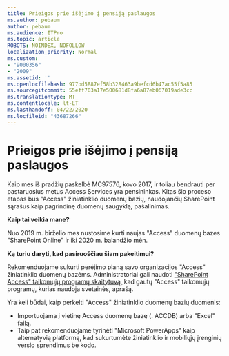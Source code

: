 ```yaml
---
title: Prieigos prie išėjimo į pensiją paslaugos
ms.author: pebaum
author: pebaum
ms.audience: ITPro
ms.topic: article
ROBOTS: NOINDEX, NOFOLLOW
localization_priority: Normal
ms.custom:
- "9000356"
- "2009"
ms.assetid: ''
ms.openlocfilehash: 977bd5887ef58b328463a9befcd6b47ac55f5a85
ms.sourcegitcommit: 55eff703a17e500681d8fa6a87eb067019ade3cc
ms.translationtype: MT
ms.contentlocale: lt-LT
ms.lasthandoff: 04/22/2020
ms.locfileid: "43687266"
---
```

# <a name="access-services-retirement"></a>Prieigos prie išėjimo į pensiją paslaugos

Kaip mes iš pradžių paskelbė MC97576, kovo 2017, ir toliau bendrauti per pastaruosius metus Access Services yra pensininkas. Kitas šio proceso etapas bus "Access" žiniatinklio duomenų bazių, naudojančių SharePoint sąrašus kaip pagrindinę duomenų saugyklą, pašalinimas.

**Kaip tai veikia mane?**

Nuo 2019 m. birželio mes nustosime kurti naujas "Access" duomenų bazes "SharePoint Online" ir iki 2020 m. balandžio mėn.

**Ką turiu daryti, kad pasiruoščiau šiam pakeitimui?**

Rekomenduojame sukurti perėjimo planą savo organizacijos "Access" žiniatinklio duomenų bazėms. Administratoriai gali naudoti ["SharePoint Access" taikomųjų programų skaitytuvą,](https://github.com/SharePoint/PnP-Tools/tree/master/Solutions/SharePoint.AccessApp.Scanner) kad gautų "Access" taikomųjų programų, kurias naudoja svetainės, aprašą.

Yra keli būdai, kaip perkelti "Access" žiniatinklio duomenų bazių duomenis:

- Importuojama į vietinę Access duomenų bazę (. ACCDB) arba "Excel" failą.
- Taip pat rekomenduojame tyrinėti "Microsoft PowerApps" kaip alternatyvią platformą, kad sukurtumėte žiniatinklio ir mobiliųjų įrenginių verslo sprendimus be kodo.